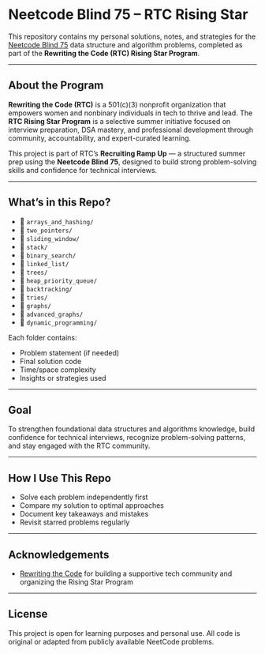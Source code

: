 # Neetcode Blind 75 – RTC Rising Star

This repository contains my personal solutions, notes, and strategies for the [Neetcode Blind 75](https://neetcode.io/practice) data structure and algorithm problems, completed as part of the **Rewriting the Code (RTC) Rising Star Program**.

---

## About the Program

**Rewriting the Code (RTC)** is a 501(c)(3) nonprofit organization that empowers women and nonbinary individuals in tech to thrive and lead. The **RTC Rising Star Program** is a selective summer initiative focused on interview preparation, DSA mastery, and professional development through community, accountability, and expert-curated learning.

This project is part of RTC’s **Recruiting Ramp Up** — a structured summer prep using the **Neetcode Blind 75**, designed to build strong problem-solving skills and confidence for technical interviews.

---

## What’s in this Repo?

- 📂 `arrays_and_hashing/`
- 📂 `two_pointers/`
- 📂 `sliding_window/`
- 📂 `stack/`
- 📂 `binary_search/`
- 📂 `linked_list/`
- 📂 `trees/`
- 📂 `heap_priority_queue/`
- 📂 `backtracking/`
- 📂 `tries/`
- 📂 `graphs/`
- 📂 `advanced_graphs/`
- 📂 `dynamic_programming/`

Each folder contains:
- Problem statement (if needed)
- Final solution code
- Time/space complexity
- Insights or strategies used

---

## Goal

To strengthen foundational data structures and algorithms knowledge, build confidence for technical interviews, recognize problem-solving patterns, and stay engaged with the RTC community.

---

## How I Use This Repo

- Solve each problem independently first
- Compare my solution to optimal approaches
- Document key takeaways and mistakes
- Revisit starred problems regularly

---

## Acknowledgements

- [Rewriting the Code](https://rewritingthecode.org) for building a supportive tech community and organizing the Rising Star Program

---

## License

This project is open for learning purposes and personal use. All code is original or adapted from publicly available NeetCode problems.
